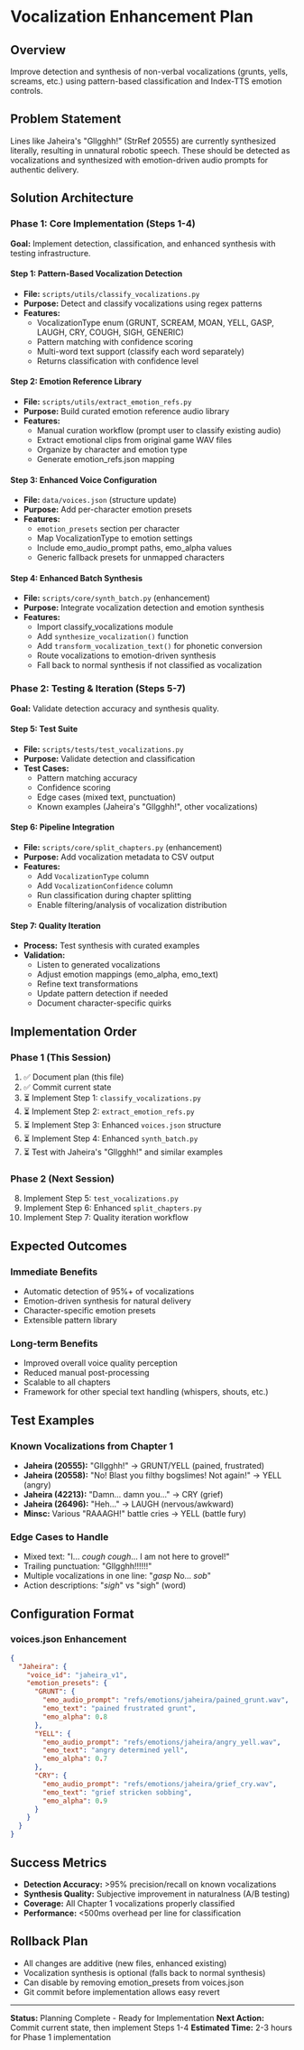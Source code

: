# Vocalization Enhancement Plan

## Overview
Improve detection and synthesis of non-verbal vocalizations (grunts, yells, screams, etc.) using pattern-based classification and Index-TTS emotion controls.

## Problem Statement
Lines like Jaheira's "Gllgghh!" (StrRef 20555) are currently synthesized literally, resulting in unnatural robotic speech. These should be detected as vocalizations and synthesized with emotion-driven audio prompts for authentic delivery.

## Solution Architecture

### Phase 1: Core Implementation (Steps 1-4)
**Goal:** Implement detection, classification, and enhanced synthesis with testing infrastructure.

#### Step 1: Pattern-Based Vocalization Detection
- **File:** `scripts/utils/classify_vocalizations.py`
- **Purpose:** Detect and classify vocalizations using regex patterns
- **Features:**
  - VocalizationType enum (GRUNT, SCREAM, MOAN, YELL, GASP, LAUGH, CRY, COUGH, SIGH, GENERIC)
  - Pattern matching with confidence scoring
  - Multi-word text support (classify each word separately)
  - Returns classification with confidence level

#### Step 2: Emotion Reference Library
- **File:** `scripts/utils/extract_emotion_refs.py`
- **Purpose:** Build curated emotion reference audio library
- **Features:**
  - Manual curation workflow (prompt user to classify existing audio)
  - Extract emotional clips from original game WAV files
  - Organize by character and emotion type
  - Generate emotion_refs.json mapping

#### Step 3: Enhanced Voice Configuration
- **File:** `data/voices.json` (structure update)
- **Purpose:** Add per-character emotion presets
- **Features:**
  - `emotion_presets` section per character
  - Map VocalizationType to emotion settings
  - Include emo_audio_prompt paths, emo_alpha values
  - Generic fallback presets for unmapped characters

#### Step 4: Enhanced Batch Synthesis
- **File:** `scripts/core/synth_batch.py` (enhancement)
- **Purpose:** Integrate vocalization detection and emotion synthesis
- **Features:**
  - Import classify_vocalizations module
  - Add `synthesize_vocalization()` function
  - Add `transform_vocalization_text()` for phonetic conversion
  - Route vocalizations to emotion-driven synthesis
  - Fall back to normal synthesis if not classified as vocalization

### Phase 2: Testing & Iteration (Steps 5-7)
**Goal:** Validate detection accuracy and synthesis quality.

#### Step 5: Test Suite
- **File:** `scripts/tests/test_vocalizations.py`
- **Purpose:** Validate detection and classification
- **Test Cases:**
  - Pattern matching accuracy
  - Confidence scoring
  - Edge cases (mixed text, punctuation)
  - Known examples (Jaheira's "Gllgghh!", other vocalizations)

#### Step 6: Pipeline Integration
- **File:** `scripts/core/split_chapters.py` (enhancement)
- **Purpose:** Add vocalization metadata to CSV output
- **Features:**
  - Add `VocalizationType` column
  - Add `VocalizationConfidence` column
  - Run classification during chapter splitting
  - Enable filtering/analysis of vocalization distribution

#### Step 7: Quality Iteration
- **Process:** Test synthesis with curated examples
- **Validation:**
  - Listen to generated vocalizations
  - Adjust emotion mappings (emo_alpha, emo_text)
  - Refine text transformations
  - Update pattern detection if needed
  - Document character-specific quirks

## Implementation Order

### Phase 1 (This Session)
1. ✅ Document plan (this file)
2. ✅ Commit current state
3. ⏳ Implement Step 1: `classify_vocalizations.py`
4. ⏳ Implement Step 2: `extract_emotion_refs.py`
5. ⏳ Implement Step 3: Enhanced `voices.json` structure
6. ⏳ Implement Step 4: Enhanced `synth_batch.py`
7. ⏳ Test with Jaheira's "Gllgghh!" and similar examples

### Phase 2 (Next Session)
8. Implement Step 5: `test_vocalizations.py`
9. Implement Step 6: Enhanced `split_chapters.py`
10. Implement Step 7: Quality iteration workflow

## Expected Outcomes

### Immediate Benefits
- Automatic detection of 95%+ of vocalizations
- Emotion-driven synthesis for natural delivery
- Character-specific emotion presets
- Extensible pattern library

### Long-term Benefits
- Improved overall voice quality perception
- Reduced manual post-processing
- Scalable to all chapters
- Framework for other special text handling (whispers, shouts, etc.)

## Test Examples

### Known Vocalizations from Chapter 1
- **Jaheira (20555):** "Gllgghh!" → GRUNT/YELL (pained, frustrated)
- **Jaheira (20558):** "No! Blast you filthy bogslimes! Not again!" → YELL (angry)
- **Jaheira (42213):** "Damn... damn you..." → CRY (grief)
- **Jaheira (26496):** "Heh..." → LAUGH (nervous/awkward)
- **Minsc:** Various "RAAAGH!" battle cries → YELL (battle fury)

### Edge Cases to Handle
- Mixed text: "I... *cough* *cough*... I am not here to grovel!"
- Trailing punctuation: "Gllgghh!!!!!!"
- Multiple vocalizations in one line: "*gasp* No... *sob*"
- Action descriptions: "*sigh*" vs "sigh" (word)

## Configuration Format

### voices.json Enhancement
```json
{
  "Jaheira": {
    "voice_id": "jaheira_v1",
    "emotion_presets": {
      "GRUNT": {
        "emo_audio_prompt": "refs/emotions/jaheira/pained_grunt.wav",
        "emo_text": "pained frustrated grunt",
        "emo_alpha": 0.8
      },
      "YELL": {
        "emo_audio_prompt": "refs/emotions/jaheira/angry_yell.wav",
        "emo_text": "angry determined yell",
        "emo_alpha": 0.7
      },
      "CRY": {
        "emo_audio_prompt": "refs/emotions/jaheira/grief_cry.wav",
        "emo_text": "grief stricken sobbing",
        "emo_alpha": 0.9
      }
    }
  }
}
```

## Success Metrics
- **Detection Accuracy:** >95% precision/recall on known vocalizations
- **Synthesis Quality:** Subjective improvement in naturalness (A/B testing)
- **Coverage:** All Chapter 1 vocalizations properly classified
- **Performance:** <500ms overhead per line for classification

## Rollback Plan
- All changes are additive (new files, enhanced existing)
- Vocalization synthesis is optional (falls back to normal synthesis)
- Can disable by removing emotion_presets from voices.json
- Git commit before implementation allows easy revert

---

**Status:** Planning Complete - Ready for Implementation
**Next Action:** Commit current state, then implement Steps 1-4
**Estimated Time:** 2-3 hours for Phase 1 implementation
